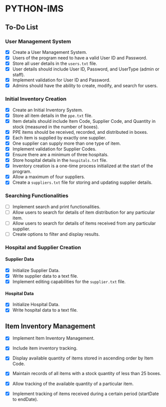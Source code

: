 # PYTHON-IMS


## To-Do List

### User Management System
- [x] Create a User Management System.
- [x] Users of the program need to have a valid User ID and Password.
- [x] Store all user details in the `users.txt` file.
- [x] User details should include User ID, Password, and UserType (admin or staff).
- [x] Implement validation for User ID and Password.
- [x] Admins should have the ability to create, modify, and search for users.

### Initial Inventory Creation
- [x] Create an Initial Inventory System.
- [x] Store all item details in the `ppe.txt` file.
- [x] Item details should include Item Code, Supplier Code, and Quantity in stock (measured in the number of boxes).
- [x] PPE items should be received, recorded, and distributed in boxes.
- [x] Each item is supplied by exactly one supplier.
- [x] One supplier can supply more than one type of item.
- [x] Implement validation for Supplier Codes.
- [x] Ensure there are a minimum of three hospitals.
- [x] Store hospital details in the `hospitals.txt` file.
- [x] Inventory creation is a one-time process initialized at the start of the program.
- [x] Allow a maximum of four suppliers.
- [x] Create a `suppliers.txt` file for storing and updating supplier details.

### Searching Functionalities
- [ ] Implement search and print functionalities.
- [ ] Allow users to search for details of item distribution for any particular item.
- [ ] Allow users to search for details of items received from any particular supplier.
- [ ] Create options to filter and display results.

### Hospital and Supplier Creation
#### Supplier Data
- [x] Initialize Supplier Data.
- [x] Write supplier data to a text file.
- [x] Implement editing capabilities for the `supplier.txt` file.

#### Hospital Data
- [x] Initialize Hospital Data.
- [x] Write hospital data to a text file.

## Item Inventory Management
- [x] Implement Item Inventory Management.
- [x] Include item inventory tracking.
- [x] Display available quantity of items stored in ascending order by Item Code.
- [x] Maintain records of all items with a stock quantity of less than 25 boxes.
- [x] Allow tracking of the available quantity of a particular item.
- [x] Implement tracking of items received during a certain period (startDate to endDate).

